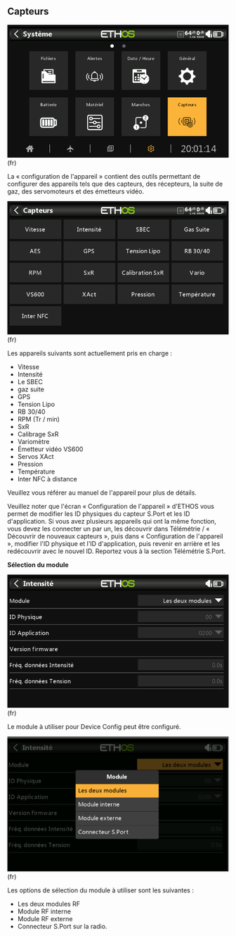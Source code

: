 ## Capteurs

![](<../.gitbook/assets/system-icon-devices.png>)(fr)

La « configuration de l'appareil » contient des outils permettant de configurer des appareils tels que des capteurs, des récepteurs, la suite de gaz, des servomoteurs et des émetteurs vidéo.

![](<../.gitbook/assets/system-devices.png>)(fr)

Les appareils suivants sont actuellement pris en charge :

* Vitesse
* Intensité
* Le SBEC
* gaz suite
* GPS
* Tension Lipo
* RB 30/40
* RPM (Tr / min)
* SxR
* Calibrage SxR
* Variomètre
* Émetteur vidéo VS600
* Servos XAct
* Pression
* Température
* Inter NFC à distance

Veuillez vous référer au manuel de l'appareil pour plus de détails.

Veuillez noter que l'écran « Configuration de l'appareil » d'ETHOS vous permet de modifier les ID physiques du capteur S.Port et les ID d'application. Si vous avez plusieurs appareils qui ont la même fonction, vous devez les connecter un par un, les découvrir dans Télémétrie / « Découvrir de nouveaux capteurs », puis dans « Configuration de l'appareil », modifier l'ID physique et l'ID d'application, puis revenir en arrière et les redécouvrir avec le nouvel ID. Reportez vous à la section Télémétrie S.Port.

**Sélection du module**

![](<../.gitbook/assets/2 (3).png>)(fr)

Le module à utiliser pour Device Config peut être configuré.

![](<../.gitbook/assets/3 (2).png>)(fr)

Les options de sélection du module à utiliser sont les suivantes :

* Les deux modules RF
* Module RF interne
* Module RF externe
* Connecteur S.Port sur la radio.
